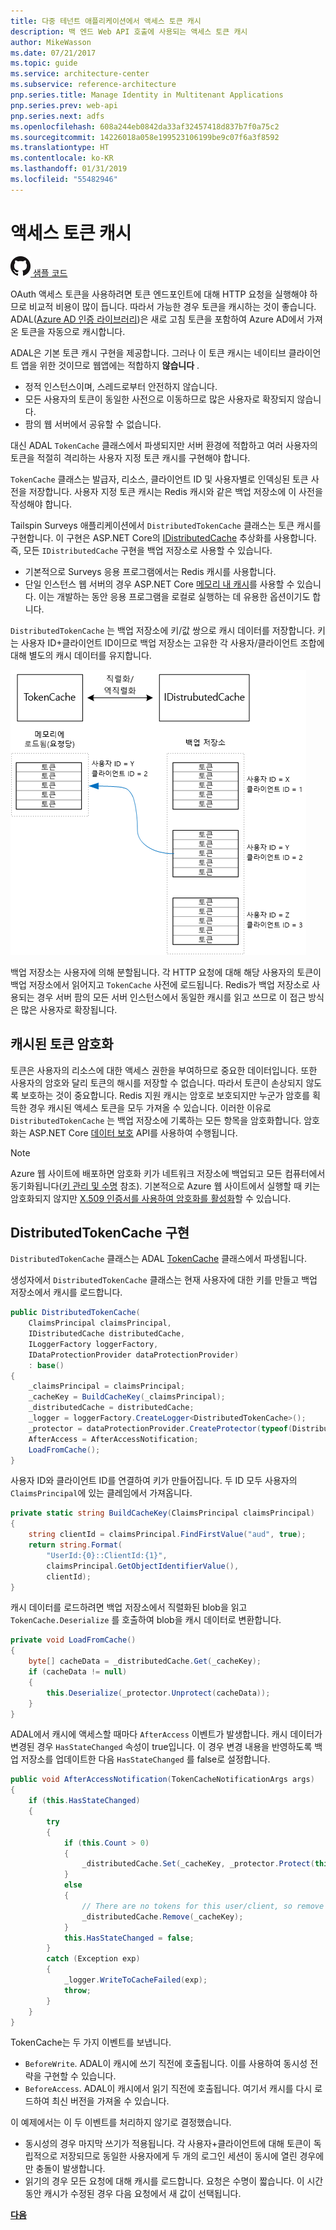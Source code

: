 ```yaml
---
title: 다중 테넌트 애플리케이션에서 액세스 토큰 캐시
description: 백 엔드 Web API 호출에 사용되는 액세스 토큰 캐시
author: MikeWasson
ms.date: 07/21/2017
ms.topic: guide
ms.service: architecture-center
ms.subservice: reference-architecture
pnp.series.title: Manage Identity in Multitenant Applications
pnp.series.prev: web-api
pnp.series.next: adfs
ms.openlocfilehash: 608a244eb0842da33af32457418d837b7f0a75c2
ms.sourcegitcommit: 14226018a058e199523106199be9c07f6a3f8592
ms.translationtype: HT
ms.contentlocale: ko-KR
ms.lasthandoff: 01/31/2019
ms.locfileid: "55482946"
---
```

# <a name="cache-access-tokens"></a>액세스 토큰 캐시

[![GitHub](../_images/github.png) 샘플 코드][sample application]

OAuth 액세스 토큰을 사용하려면 토큰 엔드포인트에 대해 HTTP 요청을 실행해야 하므로 비교적 비용이 많이 듭니다. 따라서 가능한 경우 토큰을 캐시하는 것이 좋습니다. ADAL([Azure AD 인증 라이브러리][ADAL])은 새로 고침 토큰을 포함하여 Azure AD에서 가져온 토큰을 자동으로 캐시합니다.

ADAL은 기본 토큰 캐시 구현을 제공합니다. 그러나 이 토큰 캐시는 네이티브 클라이언트 앱을 위한 것이므로 웹앱에는 적합하지 **않습니다** .

* 정적 인스턴스이며, 스레드로부터 안전하지 않습니다.
* 모든 사용자의 토큰이 동일한 사전으로 이동하므로 많은 사용자로 확장되지 않습니다.
* 팜의 웹 서버에서 공유할 수 없습니다.

대신 ADAL `TokenCache` 클래스에서 파생되지만 서버 환경에 적합하고 여러 사용자의 토큰을 적절히 격리하는 사용자 지정 토큰 캐시를 구현해야 합니다.

`TokenCache` 클래스는 발급자, 리소스, 클라이언트 ID 및 사용자별로 인덱싱된 토큰 사전을 저장합니다. 사용자 지정 토큰 캐시는 Redis 캐시와 같은 백업 저장소에 이 사전을 작성해야 합니다.

Tailspin Surveys 애플리케이션에서 `DistributedTokenCache` 클래스는 토큰 캐시를 구현합니다. 이 구현은 ASP.NET Core의 [IDistributedCache][distributed-cache] 추상화를 사용합니다. 즉, 모든 `IDistributedCache` 구현을 백업 저장소로 사용할 수 있습니다.

* 기본적으로 Surveys 응용 프로그램에서는 Redis 캐시를 사용합니다.
* 단일 인스턴스 웹 서버의 경우 ASP.NET Core [메모리 내 캐시][in-memory-cache]를 사용할 수 있습니다. 이는 개발하는 동안 응용 프로그램을 로컬로 실행하는 데 유용한 옵션이기도 합니다.

`DistributedTokenCache` 는 백업 저장소에 키/값 쌍으로 캐시 데이터를 저장합니다. 키는 사용자 ID+클라이언트 ID이므로 백업 저장소는 고유한 각 사용자/클라이언트 조합에 대해 별도의 캐시 데이터를 유지합니다.

![토큰 캐시](./images/token-cache.png)

백업 저장소는 사용자에 의해 분할됩니다. 각 HTTP 요청에 대해 해당 사용자의 토큰이 백업 저장소에서 읽어지고 `TokenCache` 사전에 로드됩니다. Redis가 백업 저장소로 사용되는 경우 서버 팜의 모든 서버 인스턴스에서 동일한 캐시를 읽고 쓰므로 이 접근 방식은 많은 사용자로 확장됩니다.

## <a name="encrypting-cached-tokens"></a>캐시된 토큰 암호화

토큰은 사용자의 리소스에 대한 액세스 권한을 부여하므로 중요한 데이터입니다. 또한 사용자의 암호와 달리 토큰의 해시를 저장할 수 없습니다. 따라서 토큰이 손상되지 않도록 보호하는 것이 중요합니다. Redis 지원 캐시는 암호로 보호되지만 누군가 암호를 획득한 경우 캐시된 액세스 토큰을 모두 가져올 수 있습니다. 이러한 이유로 `DistributedTokenCache` 는 백업 저장소에 기록하는 모든 항목을 암호화합니다. 암호화는 ASP.NET Core [데이터 보호][data-protection] API를 사용하여 수행됩니다.

> [!NOTE]
> Azure 웹 사이트에 배포하면 암호화 키가 네트워크 저장소에 백업되고 모든 컴퓨터에서 동기화됩니다([키 관리 및 수명][key-management] 참조). 기본적으로 Azure 웹 사이트에서 실행할 때 키는 암호화되지 않지만 [X.509 인증서를 사용하여 암호화를 활성화][x509-cert-encryption]할 수 있습니다.

## <a name="distributedtokencache-implementation"></a>DistributedTokenCache 구현

`DistributedTokenCache` 클래스는 ADAL [TokenCache][tokencache-class] 클래스에서 파생됩니다.

생성자에서 `DistributedTokenCache` 클래스는 현재 사용자에 대한 키를 만들고 백업 저장소에서 캐시를 로드합니다.

```csharp
public DistributedTokenCache(
    ClaimsPrincipal claimsPrincipal,
    IDistributedCache distributedCache,
    ILoggerFactory loggerFactory,
    IDataProtectionProvider dataProtectionProvider)
    : base()
{
    _claimsPrincipal = claimsPrincipal;
    _cacheKey = BuildCacheKey(_claimsPrincipal);
    _distributedCache = distributedCache;
    _logger = loggerFactory.CreateLogger<DistributedTokenCache>();
    _protector = dataProtectionProvider.CreateProtector(typeof(DistributedTokenCache).FullName);
    AfterAccess = AfterAccessNotification;
    LoadFromCache();
}
```

사용자 ID와 클라이언트 ID를 연결하여 키가 만들어집니다. 두 ID 모두 사용자의 `ClaimsPrincipal`에 있는 클레임에서 가져옵니다.

```csharp
private static string BuildCacheKey(ClaimsPrincipal claimsPrincipal)
{
    string clientId = claimsPrincipal.FindFirstValue("aud", true);
    return string.Format(
        "UserId:{0}::ClientId:{1}",
        claimsPrincipal.GetObjectIdentifierValue(),
        clientId);
}
```

캐시 데이터를 로드하려면 백업 저장소에서 직렬화된 blob을 읽고 `TokenCache.Deserialize` 를 호출하여 blob을 캐시 데이터로 변환합니다.

```csharp
private void LoadFromCache()
{
    byte[] cacheData = _distributedCache.Get(_cacheKey);
    if (cacheData != null)
    {
        this.Deserialize(_protector.Unprotect(cacheData));
    }
}
```

ADAL에서 캐시에 액세스할 때마다 `AfterAccess` 이벤트가 발생합니다. 캐시 데이터가 변경된 경우 `HasStateChanged` 속성이 true입니다. 이 경우 변경 내용을 반영하도록 백업 저장소를 업데이트한 다음 `HasStateChanged` 를 false로 설정합니다.

```csharp
public void AfterAccessNotification(TokenCacheNotificationArgs args)
{
    if (this.HasStateChanged)
    {
        try
        {
            if (this.Count > 0)
            {
                _distributedCache.Set(_cacheKey, _protector.Protect(this.Serialize()));
            }
            else
            {
                // There are no tokens for this user/client, so remove the item from the cache.
                _distributedCache.Remove(_cacheKey);
            }
            this.HasStateChanged = false;
        }
        catch (Exception exp)
        {
            _logger.WriteToCacheFailed(exp);
            throw;
        }
    }
}
```

TokenCache는 두 가지 이벤트를 보냅니다.

* `BeforeWrite`. ADAL이 캐시에 쓰기 직전에 호출됩니다. 이를 사용하여 동시성 전략을 구현할 수 있습니다.
* `BeforeAccess`. ADAL이 캐시에서 읽기 직전에 호출됩니다. 여기서 캐시를 다시 로드하여 최신 버전을 가져올 수 있습니다.

이 예제에서는 이 두 이벤트를 처리하지 않기로 결정했습니다.

* 동시성의 경우 마지막 쓰기가 적용됩니다. 각 사용자+클라이언트에 대해 토큰이 독립적으로 저장되므로 동일한 사용자에게 두 개의 로그인 세션이 동시에 열린 경우에만 충돌이 발생합니다.
* 읽기의 경우 모든 요청에 대해 캐시를 로드합니다. 요청은 수명이 짧습니다. 이 시간 동안 캐시가 수정된 경우 다음 요청에서 새 값이 선택됩니다.

[**다음**][client-assertion]

<!-- links -->
[ADAL]: https://msdn.microsoft.com/library/azure/jj573266.aspx
[client-assertion]: ./client-assertion.md
[data-protection]: /aspnet/core/security/data-protection/
[distributed-cache]: /aspnet/core/performance/caching/distributed
[key-management]: /aspnet/core/security/data-protection/configuration/default-settings
[in-memory-cache]: /aspnet/core/performance/caching/memory
[tokencache-class]: https://msdn.microsoft.com/library/azure/microsoft.identitymodel.clients.activedirectory.tokencache.aspx
[x509-cert-encryption]: /aspnet/core/security/data-protection/implementation/key-encryption-at-rest#x509-certificate
[sample application]: https://github.com/mspnp/multitenant-saas-guidance

